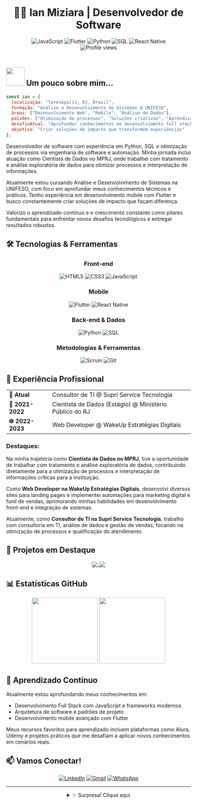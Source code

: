 # <div align="center">👨‍💻 Ian Miziara | Desenvolvedor de Software</div>

<div align="center">
  <img src="https://img.shields.io/badge/JavaScript-F7DF1E?style=for-the-badge&logo=javascript&logoColor=black" alt="JavaScript"/>
  <img src="https://img.shields.io/badge/Flutter-02569B?style=for-the-badge&logo=flutter&logoColor=white" alt="Flutter"/>
  <img src="https://img.shields.io/badge/Python-3776AB?style=for-the-badge&logo=python&logoColor=white" alt="Python"/>
  <img src="https://img.shields.io/badge/SQL-4479A1?style=for-the-badge&logo=mysql&logoColor=white" alt="SQL"/>
  <img src="https://img.shields.io/badge/React_Native-20232A?style=for-the-badge&logo=react&logoColor=61DAFB" alt="React Native"/>
</div>

<div align="center">
  <img src="https://komarev.com/ghpvc/?username=ianmiziara&style=flat-square&color=blueviolet" alt="Profile views"/>
</div>

<br>

## <img src="https://media.giphy.com/media/VgCDAzcKvsR6OM0uWg/giphy.gif" width="50"> Um pouco sobre mim...

```javascript
const ian = {
  localização: "Teresópolis, RJ, Brasil",
  formação: "Análise e Desenvolvimento de Sistemas @ UNIFESO",
  áreas: ["Desenvolvimento Web", "Mobile", "Análise de Dados"],
  paixões: ["Otimização de processos", "Soluções criativas", "Aprendizado contínuo"],
  desafioAtual: "Aprofundar conhecimentos em desenvolvimento full stack",
  objetivo: "Criar soluções de impacto que transformem experiências"
};
```

Desenvolvedor de software com experiência em Python, SQL e otimização de processos via engenharia de software e automação. Minha jornada inclui atuação como Cientista de Dados no MPRJ, onde trabalhei com tratamento e análise exploratória de dados para otimizar processos e interpretação de informações.

Atualmente estou cursando Análise e Desenvolvimento de Sistemas na UNIFESO, com foco em aprofundar meus conhecimentos técnicos e práticos. Tenho experiência em desenvolvimento mobile com Flutter e busco constantemente criar soluções de impacto que façam diferença.

Valorizo o aprendizado contínuo e o crescimento constante como pilares fundamentais para enfrentar novos desafios tecnológicos e entregar resultados robustos.

## 🛠️ Tecnologias & Ferramentas

<div align="center">

### Front-end
<img src="https://img.shields.io/badge/HTML5-E34F26?style=for-the-badge&logo=html5&logoColor=white" alt="HTML5"/>
<img src="https://img.shields.io/badge/CSS3-1572B6?style=for-the-badge&logo=css3&logoColor=white" alt="CSS3"/>
<img src="https://img.shields.io/badge/JavaScript-F7DF1E?style=for-the-badge&logo=javascript&logoColor=black" alt="JavaScript"/>

### Mobile
<img src="https://img.shields.io/badge/Flutter-02569B?style=for-the-badge&logo=flutter&logoColor=white" alt="Flutter"/>
<img src="https://img.shields.io/badge/React_Native-20232A?style=for-the-badge&logo=react&logoColor=61DAFB" alt="React Native"/>

### Back-end & Dados
<img src="https://img.shields.io/badge/Python-3776AB?style=for-the-badge&logo=python&logoColor=white" alt="Python"/>
<img src="https://img.shields.io/badge/SQL-4479A1?style=for-the-badge&logo=mysql&logoColor=white" alt="SQL"/>

### Metodologias & Ferramentas
<img src="https://img.shields.io/badge/Scrum-6DB33F?style=for-the-badge&logo=scrumalliance&logoColor=white" alt="Scrum"/>
<img src="https://img.shields.io/badge/Git-F05032?style=for-the-badge&logo=git&logoColor=white" alt="Git"/>

</div>

## 💼 Experiência Profissional

<div align="center">
  <table>
    <tr>
      <td><b>🔭 Atual</b></td>
      <td>Consultor de TI @ Supri Service Tecnologia</td>
    </tr>
    <tr>
      <td><b>🧪 2021-2022</b></td>
      <td>Cientista de Dados (Estágio) @ Ministério Público do RJ</td>
    </tr>
    <tr>
      <td><b>🌐 2022-2023</b></td>
      <td>Web Developer @ WakeUp Estratégias Digitais</td>
    </tr>
  </table>
</div>

### Destaques:

Na minha trajetória como **Cientista de Dados no MPRJ**, tive a oportunidade de trabalhar com tratamento e análise exploratória de dados, contribuindo diretamente para a otimização de processos e interpretação de informações críticas para a instituição.

Como **Web Developer na WakeUp Estratégias Digitais**, desenvolvi diversos sites para landing pages e implementei automações para marketing digital e funil de vendas, aprimorando minhas habilidades em desenvolvimento front-end e integração de sistemas.

Atualmente, como **Consultor de TI na Supri Service Tecnologia**, trabalho com consultoria em TI, análise de dados e gestão de vendas, focando na otimização de processos e qualificação do atendimento.

## 🚀 Projetos em Destaque

<div align="center">

<!-- Substitua pelos seus projetos reais -->
<a href="https://github.com/ianmiziara/projeto-exemplo-1">
  <img align="center" src="https://github-readme-stats.vercel.app/api/pin/?username=ianmiziara&repo=projeto-exemplo-1&theme=radical" />
</a>
<a href="https://github.com/ianmiziara/projeto-exemplo-2">
  <img align="center" src="https://github-readme-stats.vercel.app/api/pin/?username=ianmiziara&repo=projeto-exemplo-2&theme=radical" />
</a>

</div>

## 📊 Estatísticas GitHub

<div align="center">
  <img height="180em" src="https://github-readme-stats.vercel.app/api?username=ianmiziara&show_icons=true&theme=radical&include_all_commits=true&count_private=true"/>
  <img height="180em" src="https://github-readme-stats.vercel.app/api/top-langs/?username=ianmiziara&layout=compact&langs_count=7&theme=radical"/>
</div>

## 🌱 Aprendizado Contínuo

Atualmente estou aprofundando meus conhecimentos em:
- Desenvolvimento Full Stack com JavaScript e frameworks modernos
- Arquitetura de software e padrões de projeto
- Desenvolvimento mobile avançado com Flutter

Meus recursos favoritos para aprendizado incluem plataformas como Alura, Udemy e projetos práticos que me desafiam a aplicar novos conhecimentos em cenários reais.

## 📫 Vamos Conectar!

<div align="center">
  
[![LinkedIn](https://img.shields.io/badge/LinkedIn-0077B5?style=for-the-badge&logo=linkedin&logoColor=white)](https://linkedin.com/in/ianmiziara)
[![Gmail](https://img.shields.io/badge/Gmail-D14836?style=for-the-badge&logo=gmail&logoColor=white)](mailto:ianpiresmiziara@gmail.com)
[![WhatsApp](https://img.shields.io/badge/WhatsApp-25D366?style=for-the-badge&logo=whatsapp&logoColor=white)](https://wa.me/5521975690908)

</div>

---

<div align="center">
  <details>
    <summary>✨ Surpresa! Clique aqui</summary>
    <br>
    <p><i>"O código é como poesia - não basta funcionar, tem que ser elegante."</i></p>
    <img src="https://media.giphy.com/media/13HgwGsXF0aiGY/giphy.gif" width="300"/>
  </details>
</div>

<!-- Substitua os links dos projetos e redes sociais pelos seus reais quando for implementar -->
